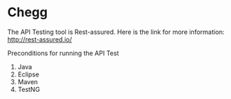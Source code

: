 # Chegg

The API Testing tool is Rest-assured.
Here is the link for more information: http://rest-assured.io/

Preconditions for running the API Test

1. Java
2. Eclipse
3. Maven
4. TestNG